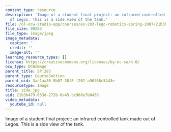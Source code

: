```yaml
---
content_type: resource
description: 'Image of a student final project: an infrared controlled tank made out
  of Legos. This is a side view of the tank.'
file: /ol-ocw-studio-app/courses/es-293-lego-robotics-spring-2007/21b3b479653d272b6e45bc968e7b8438_side.jpg
file_size: 99283
file_type: image/jpeg
image_metadata:
  caption: ''
  credit: ''
  image-alt: ''
learning_resource_types: []
license: https://creativecommons.org/licenses/by-nc-sa/4.0/
ocw_type: OCWImage
parent_title: SP.285
parent_type: CourseSection
parent_uid: 3ac1aa36-8b07-38f8-f202-a90f68c5443e
resourcetype: Image
title: side.jpg
uid: 21b3b479-653d-272b-6e45-bc968e7b8438
video_metadata:
  youtube_id: null
---
```

Image of a student final project: an infrared controlled tank made out of Legos. This is a side view of the tank.